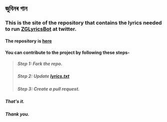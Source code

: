 ## জুবিনৰ গান
### This is the site of the repository that contains the lyrics needed to run [ZGLyricsBot](twitter.com/ZGLyricsBot) at twitter.
#### The repository is [here](https://github.com/borahabhigyan/zglyricsbot/)
#### You can contribute to the project by following these steps-
> ##### Step 1: Fork the repo.
> ##### Step 2: Update [lyrics.txt](https://github.com/borahabhigyan/zglyricsbot/blob/main/lyrics.txt)
> ##### Step 3: Create a pull request.

##### That's it.
##### Thank you.
